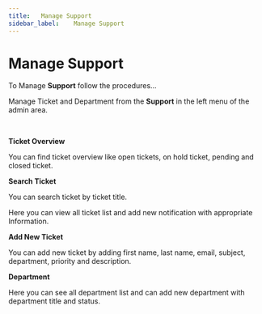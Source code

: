 ```yaml
---
title:   Manage Support
sidebar_label:    Manage Support
---
```



# Manage Support
To Manage **Support** follow the procedures…

 Manage Ticket and Department from the **Support** in the left menu of the admin area.

&nbsp;


**Ticket Overview**

 You can find ticket overview like open tickets, on hold ticket, pending and closed ticket.


**Search Ticket**

 You can search ticket by ticket title.

 Here you can view all ticket list and add new notification with appropriate Information.


**Add New Ticket**

You can add new ticket by adding first name, last name, email, subject, department, priority and description.


**Department**

Here you can see all department list and can add new department with department title and status.
